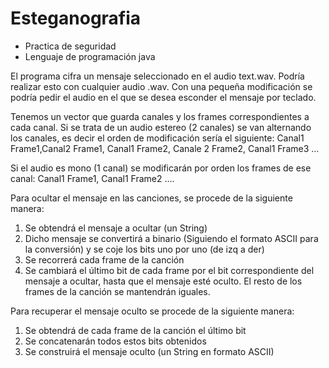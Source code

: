 # Esteganografia

* Practica de seguridad
* Lenguaje de programación java

El programa cifra un mensaje seleccionado en el audio text.wav. Podría realizar esto con cualquier audio .wav.
Con una pequeña modificación se podría pedir el audio en el que se desea esconder el mensaje por teclado.

Tenemos un vector que guarda canales y los frames correspondientes a cada canal. Si se trata de un audio estereo (2 canales) 
se van alternando los canales, es decir el orden de modificación sería el siguiente:
Canal1 Frame1,Canal2 Frame1, Canal1 Frame2, Canale 2 Frame2, Canal1 Frame3 ...

Si el audio es mono (1 canal) se modificarán por orden los frames de ese canal: Canal1 Frame1, Canal1 Frame2 ....

Para ocultar el mensaje en las canciones, se procede de la siguiente manera:

1. Se obtendrá el mensaje a ocultar (un String)
2. Dicho mensaje se convertirá a binario (Siguiendo el formato ASCII para la conversión) y se coje los bits 
uno por uno (de izq a der) 
3. Se recorrerá cada frame de la canción
4. Se cambiará el último bit de cada frame por el bit correspondiente del mensaje a ocultar, hasta que el 
mensaje esté oculto. El resto de los frames de la canción se mantendrán iguales.

Para recuperar el mensaje oculto se procede de la siguiente manera:

1. Se obtendrá de cada frame de la canción el último bit
2. Se concatenarán todos estos bits obtenidos
3. Se construirá el mensaje oculto (un String en formato ASCII)


